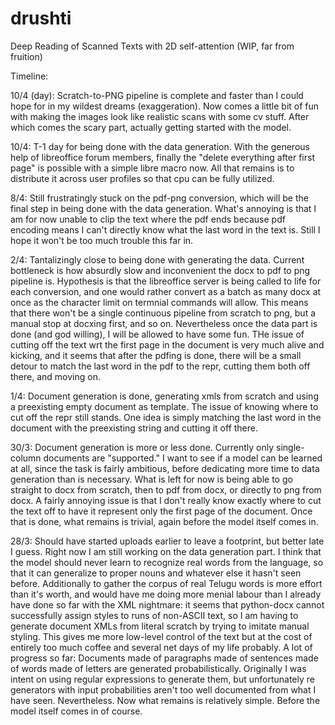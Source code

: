 # drushti
Deep Reading of Scanned Texts with 2D self-attention (WIP, far from fruition)

Timeline:

10/4 (day): Scratch-to-PNG pipeline is complete and faster than I could hope for in my wildest dreams (exaggeration). Now comes a little bit of fun with making the images look like realistic scans with some cv stuff. After which comes the scary part, actually getting started with the model.


10/4: T-1 day for being done with the data generation. With the generous help of libreoffice forum members, finally the "delete everything after first page" is possible with a simple libre macro now. All that remains is to distribute it across user profiles so that cpu can be fully utilized.


8/4: Still frustratingly stuck on the pdf-png conversion, which will be the final step in being done with the data generation. What's annoying is that I am for now unable to clip the text where the pdf ends because pdf encoding means I can't directly know what the last word in the text is. Still I hope it won't be too much trouble this far in.


2/4: Tantalizingly close to being done with generating the data. Current bottleneck is how absurdly slow and inconvenient the docx to pdf to png pipeline is. Hypothesis is that the libreoffice server is being called to life for each conversion, and one would rather convert as a batch as many docx at once as the character limit on termnial commands will allow. This means that there won't be a single continuous pipeline from scratch to png, but a manual stop at docxing first, and so on. Nevertheless once the data part is done (and god willing), I will be allowed to have some fun. THe issue of cutting off the text wrt the first page in the document is very much alive and kicking, and it seems that after the pdfing is done, there will be a small detour to match the last word in the pdf to the repr, cutting them both off there, and moving on. 


1/4: Document generation is done, generating xmls from scratch and using a preexisting empty document as template. The issue of knowing where to cut off the repr still stands. One idea is simply matching the last word in the document with the preexisting string and cutting it off there. 


30/3: Document generation is more or less done. Currently only single-column documents are "supported." I want to see if a model can be learned at all, since the task is fairly ambitious, before dedicating more time to data generation than is necessary. What is left for now is being able to go straight to docx from scratch, then to pdf from docx, or directly to png from docx. A fairly annoying issue is that I don't really know exactly where to cut the text off to have it represent only the first page of the document. Once that is done, what remains is trivial, again before the model itself comes in.


28/3: Should have started uploads earlier to leave a footprint, but better late I guess. Right now I am still working on the data generation part. I think that the model should never learn to recognize real words from the language, so that it can generalize to proper nouns and whatever else it hasn't seen before. Additionally to gather the corpus of real Telugu words is more effort than it's worth, and would have me doing more menial labour than I already have done so far with the XML nightmare: it seems that python-docx cannot successfully assign styles to runs of non-ASCII text, so I am having to generate document XMLs from literal scratch by trying to imitate manual styling. This gives me more low-level control of the text but at the cost of entirely too much coffee and several net days of my life probably. A lot of progress so far: Documents made of paragraphs made of sentences made of words made of letters are generated probabilistically. Originally I was intent on using regular expressions to generate them, but unfortunately re generators with input probabilities aren't too well documented from what I have seen. Nevertheless. Now what remains is relatively simple. Before the model itself comes in of course.
